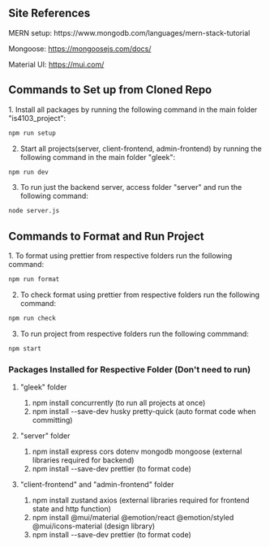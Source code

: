 <h2>Site References</h2>
MERN setup: https://www.mongodb.com/languages/mern-stack-tutorial

Mongoose: https://mongoosejs.com/docs/

Material UI: https://mui.com/

<h2>Commands to Set up from Cloned Repo</h3>
1. Install all packages by running the following command in the main folder "is4103_project":

```bash
npm run setup
```

2. Start all projects(server, client-frontend, admin-frontend) by running the following command in the main folder "gleek":

```bash
npm run dev
```

3. To run just the backend server, access folder "server" and run the following command:

```bash
node server.js
```

<h2>Commands to Format and Run Project </h2>
1. To format using prettier from respective folders run the following command:

```bash
npm run format
```

2. To check format using prettier from respective folders run the following command:

```bash
npm run check
```

3. To run project from respective folders run the following commmand:

```bash
npm start
```

<h3> Packages Installed for Respective Folder (Don't need to run) </h3>

1. "gleek" folder

   1. npm install concurrently (to run all projects at once)
   2. npm install --save-dev husky pretty-quick (auto format code when committing)

2. "server" folder

   1. npm install express cors dotenv mongodb mongoose (external libraries required for backend)
   2. npm install --save-dev prettier (to format code)

3. "client-frontend" and "admin-frontend" folder
   1. npm install zustand axios (external libraries required for frontend state and http function)
   2. npm install @mui/material @emotion/react @emotion/styled @mui/icons-material (design library)
   3. npm install --save-dev prettier (to format code)
